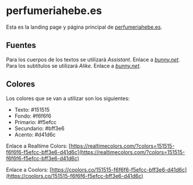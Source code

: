 # perfumeriahebe.es

Esta es la landing page y página principal de [perfumeriahebe.es](https://perfumeriahebe.es).

## Fuentes

Para los cuerpos de los textos se utilizará *Assistant*. Enlace a [*bunny.net*](https://fonts.bunny.net/family/assistant).  
Para los subtítulos se utilizará *Alike*. Enlace a [*bunny.net*](https://fonts.bunny.net/family/alike).

## Colores

Los colores que se van a utilizar son los siguientes:

- Texto: #151515
- Fondo: #f6f6f6
- Primario: #f5efcc
- Secundario: #bff3e6
- Acento: #d41d6c

Enlace a Realtime Colors: [https://realtimecolors.com/?colors=151515-f6f6f6-f5efcc-bff3e6-d41d6c](https://realtimecolors.com/?colors=151515-f6f6f6-f5efcc-bff3e6-d41d6c)

Enlace a Coolors: [https://coolors.co/151515-f6f6f6-f5efcc-bff3e6-d41d6c](https://coolors.co/151515-f6f6f6-f5efcc-bff3e6-d41d6c)
